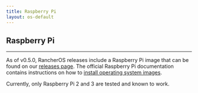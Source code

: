 ```yaml
---
title: Raspberry Pi
layout: os-default
---
```


## Raspberry Pi
---
As of v0.5.0, RancherOS releases include a Raspberry Pi image that can be found on our [releases page](https://github.com/rancher/os/releases). The official Raspberry Pi documentation contains instructions on how to [install operating system images](https://www.raspberrypi.org/documentation/installation/installing-images/).

Currently, only Raspberry Pi 2 and 3 are tested and known to work.
